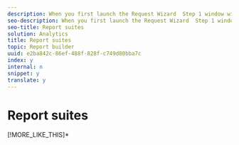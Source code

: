 ```yaml
---
description: When you first launch the Request Wizard  Step 1 window with an active workbook, or when opening a workbook containing requests, the application searches for all report suites available to you. These report suites are added to the Report Suite drop-down list.
seo-description: When you first launch the Request Wizard  Step 1 window with an active workbook, or when opening a workbook containing requests, the application searches for all report suites available to you. These report suites are added to the Report Suite drop-down list.
seo-title: Report suites
solution: Analytics
title: Report suites
topic: Report builder
uuid: e2ba842c-86ef-488f-828f-c749d80bba7c
index: y
internal: n
snippet: y
translate: y
---
```


# Report suites

[!MORE_LIKE_THIS]* [  ](http://marketing.adobe.com/resources/help/en_US/reference/index.html?f=report_suite)